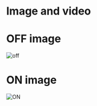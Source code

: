 # Image and video
# OFF image

![off](https://user-images.githubusercontent.com/94293980/144372621-672cda78-c089-45c0-b6f9-c0e0033d5b20.PNG)

# ON image

![ON](https://user-images.githubusercontent.com/94293980/144374817-467b375e-b442-485a-9b26-9d31323020f5.png)
